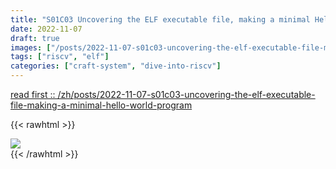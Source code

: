 ```yaml
---
title: "S01C03 Uncovering the ELF executable file, making a minimal Hello World program only 70 bytes"
date: 2022-11-07
draft: true
images: ["/posts/2022-11-07-s01c03-uncovering-the-elf-executable-file-making-a-minimal-hello-world-program/images/hello-world-assembly.png"]
tags: ["riscv", "elf"]
categories: ["craft-system", "dive-into-riscv"]
---
```


[read first :: /zh/posts/2022-11-07-s01c03-uncovering-the-elf-executable-file-making-a-minimal-hello-world-program](/zh/posts/2022-11-07-s01c03-uncovering-the-elf-executable-file-making-a-minimal-hello-world-program)

{{< rawhtml >}}
<div>
    <img src="/images/subscribe-and-donate.en.png" class="block-image image-480px"/>
</div>
{{< /rawhtml >}}